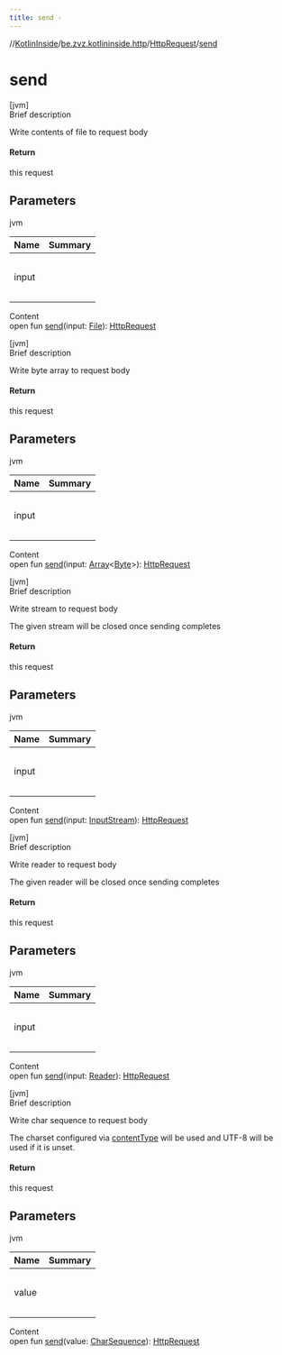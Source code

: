 ```yaml
---
title: send -
---
```

//[KotlinInside](../../index.md)/[be.zvz.kotlininside.http](../index.md)/[HttpRequest](index.md)/[send](send.md)



# send  
[jvm]  
Brief description  


Write contents of file to request body



#### Return  


this request



## Parameters  
  
jvm  
  
|  Name|  Summary| 
|---|---|
| input| <br><br><br><br>
  
  
Content  
open fun [send](send.md)(input: [File](https://docs.oracle.com/javase/7/docs/api/java/io/File.html)): [HttpRequest](index.md)  


[jvm]  
Brief description  


Write byte array to request body



#### Return  


this request



## Parameters  
  
jvm  
  
|  Name|  Summary| 
|---|---|
| input| <br><br><br><br>
  
  
Content  
open fun [send](send.md)(input: [Array](https://kotlinlang.org/api/latest/jvm/stdlib/kotlin/-array/index.html)<[Byte](https://kotlinlang.org/api/latest/jvm/stdlib/kotlin/-byte/index.html)>): [HttpRequest](index.md)  


[jvm]  
Brief description  




Write stream to request body 



 The given stream will be closed once sending completes





#### Return  


this request



## Parameters  
  
jvm  
  
|  Name|  Summary| 
|---|---|
| input| <br><br><br><br>
  
  
Content  
open fun [send](send.md)(input: [InputStream](https://docs.oracle.com/javase/7/docs/api/java/io/InputStream.html)): [HttpRequest](index.md)  


[jvm]  
Brief description  




Write reader to request body 



 The given reader will be closed once sending completes





#### Return  


this request



## Parameters  
  
jvm  
  
|  Name|  Summary| 
|---|---|
| input| <br><br><br><br>
  
  
Content  
open fun [send](send.md)(input: [Reader](https://docs.oracle.com/javase/7/docs/api/java/io/Reader.html)): [HttpRequest](index.md)  


[jvm]  
Brief description  




Write char sequence to request body 



 The charset configured via [contentType](content-type.md) will be used and UTF-8 will be used if it is unset.





#### Return  


this request



## Parameters  
  
jvm  
  
|  Name|  Summary| 
|---|---|
| value| <br><br><br><br>
  
  
Content  
open fun [send](send.md)(value: [CharSequence](https://docs.oracle.com/javase/7/docs/api/java/lang/CharSequence.html)): [HttpRequest](index.md)  



